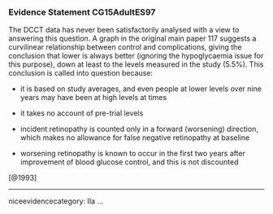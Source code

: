 ### Evidence Statement CG15AdultES97
The DCCT data has never been satisfactorily analysed with a view to answering this question. A graph in the original main paper 117 suggests a curvilinear relationship between control and complications, giving the conclusion that lower is always better (ignoring the hypoglycaemia issue for this purpose), down at least to the levels measured in the study (5.5%). This conclusion is called into question because:

*   it is based on study averages, and even people at lower levels over nine years may have been at high levels at times

*   it takes no account of pre-trial levels

*   incident retinopathy is counted only in a forward (worsening) direction, which makes no allowance for false negative retinopathy at baseline

*   worsening retinopathy is known to occur in the first two years after improvement of blood glucose control, and this is not discounted

[@1993]

---
niceevidencecategory: IIa
...


